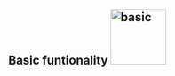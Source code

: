 ## Basic funtionality <img src="https://media.giphy.com/media/4tikcqxqfCLbNqWAd8/giphy.gif" width="100px" alt="basic">
